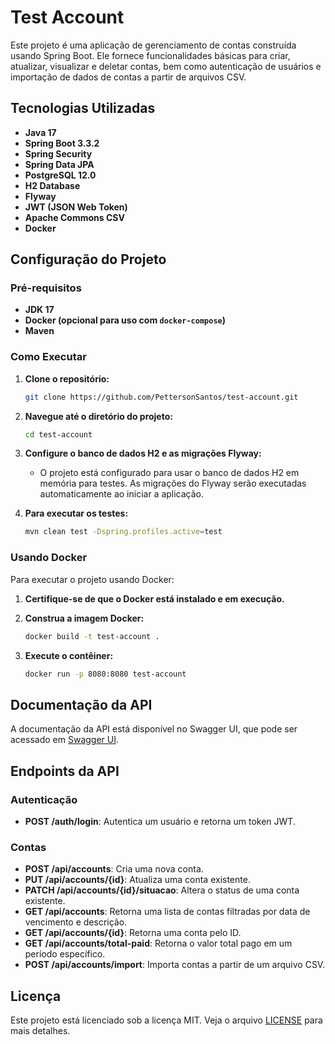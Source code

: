 # **Test Account**

Este projeto é uma aplicação de gerenciamento de contas construída usando Spring Boot. Ele fornece funcionalidades básicas para criar, atualizar, visualizar e deletar contas, bem como autenticação de usuários e importação de dados de contas a partir de arquivos CSV.

## **Tecnologias Utilizadas**

- **Java 17**
- **Spring Boot 3.3.2**
- **Spring Security**
- **Spring Data JPA**
- **PostgreSQL 12.0**
- **H2 Database**
- **Flyway**
- **JWT (JSON Web Token)**
- **Apache Commons CSV**
- **Docker**

## **Configuração do Projeto**

### **Pré-requisitos**

- **JDK 17**
- **Docker (opcional para uso com `docker-compose`)**
- **Maven**

### **Como Executar**

1. **Clone o repositório:**
    ```bash
    git clone https://github.com/PettersonSantos/test-account.git
    ```

2. **Navegue até o diretório do projeto:**
    ```bash
    cd test-account
    ```

3. **Configure o banco de dados H2 e as migrações Flyway:**

    - O projeto está configurado para usar o banco de dados H2 em memória para testes. As migrações do Flyway serão executadas automaticamente ao iniciar a aplicação.


4. **Para executar os testes:**
    ```bash
    mvn clean test -Dspring.profiles.active=test
    ```

### **Usando Docker**

Para executar o projeto usando Docker:

1. **Certifique-se de que o Docker está instalado e em execução.**

2. **Construa a imagem Docker:**
    ```bash
    docker build -t test-account .
    ```

3. **Execute o contêiner:**
    ```bash
    docker run -p 8080:8080 test-account
    ```

## **Documentação da API**

A documentação da API está disponível no Swagger UI, que pode ser acessado em [Swagger UI](http://localhost:8080/swagger-ui/index.html).

## **Endpoints da API**

### **Autenticação**

- **POST /auth/login**: Autentica um usuário e retorna um token JWT.

### **Contas**

- **POST /api/accounts**: Cria uma nova conta.
- **PUT /api/accounts/{id}**: Atualiza uma conta existente.
- **PATCH /api/accounts/{id}/situacao**: Altera o status de uma conta existente.
- **GET /api/accounts**: Retorna uma lista de contas filtradas por data de vencimento e descrição.
- **GET /api/accounts/{id}**: Retorna uma conta pelo ID.
- **GET /api/accounts/total-paid**: Retorna o valor total pago em um período específico.
- **POST /api/accounts/import**: Importa contas a partir de um arquivo CSV.

## **Licença**

Este projeto está licenciado sob a licença MIT. Veja o arquivo [LICENSE](LICENSE) para mais detalhes.
